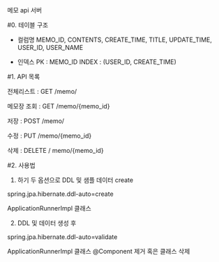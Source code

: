 메모 api 서버

#0. 테이블 구조
- 컬럼명
MEMO_ID,
CONTENTS,
CREATE_TIME,
TITLE,
UPDATE_TIME,
USER_ID,
USER_NAME

- 인덱스
PK : MEMO_ID
INDEX : (USER_ID, CREATE_TIME)

#1. API 목록

전체리스트 : GET /memo/



메모장 조회 : GET /memo/{memo_id}



저장 : POST /memo/



수정 : PUT /memo/{memo_id}



삭제 : DELETE / memo/{memo_id}




#2. 사용법

1. 하기 두 옵션으로 DDL 및 샘플 데이터 create



spring.jpa.hibernate.ddl-auto=create



ApplicationRunnerImpl 클래스




2. DDL 및 데이터 생성 후



spring.jpa.hibernate.ddl-auto=validate



ApplicationRunnerImpl 클래스 @Component 제거 혹은 클래스 삭제
